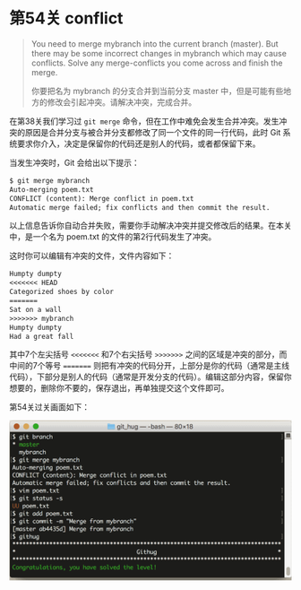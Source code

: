 # 第54关 conflict

> You need to merge mybranch into the current branch (master). But there may be some incorrect changes in mybranch which may cause conflicts. Solve any merge-conflicts you come across and finish the merge.
> 
> 你要把名为 mybranch 的分支合并到当前分支 master 中，但是可能有些地方的修改会引起冲突。请解决冲突，完成合并。

在第38关我们学习过 `git merge` 命令，但在工作中难免会发生合并冲突。发生冲突的原因是合并分支与被合并分支都修改了同一个文件的同一行代码，此时 Git 系统要求你介入，决定是保留你的代码还是别人的代码，或者都保留下来。

当发生冲突时，Git 会给出以下提示：

```
$ git merge mybranch
Auto-merging poem.txt
CONFLICT (content): Merge conflict in poem.txt
Automatic merge failed; fix conflicts and then commit the result.
```

以上信息告诉你自动合并失败，需要你手动解决冲突并提交修改后的结果。在本关中，是一个名为 poem.txt 的文件的第2行代码发生了冲突。

这时你可以编辑有冲突的文件，文件内容如下：

```
Humpty dumpty
<<<<<<< HEAD
Categorized shoes by color
=======
Sat on a wall
>>>>>>> mybranch
Humpty dumpty
Had a great fall
```

其中7个左尖括号 `<<<<<<<` 和7个右尖括号 `>>>>>>>` 之间的区域是冲突的部分，而中间的7个等号 `=======` 则把有冲突的代码分开，上部分是你的代码（通常是主线代码），下部分是别人的代码（通常是开发分支的代码）。编辑这部分内容，保留你想要的，删除你不要的，保存退出，再单独提交这个文件即可。

第54关过关画面如下：

![第54关 conflict](images/level-54-conflict.png)